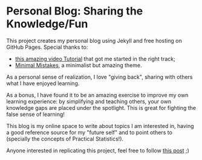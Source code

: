# Personal Blog: Sharing the Knowledge/Fun

This project creates my personal blog using Jekyll and free hosting on GitHub Pages. 
Special thanks to:
+ [this amazing video Tutorial](https://www.youtube.com/watch?v=qWrcgHwSG8M) that got me started in the right track;
+ [Minimal Mistakes](https://mmistakes.github.io/minimal-mistakes/), a minimalist but amazing theme.

As a personal sense of realization, I love "giving back", sharing with others what I have enjoyed learning.

As a bonus, I have found it to be an amazing exercise to improve my own learning experience: by simplifying and teaching others,  your own knowledge gaps are placed under the spotlight. This is great for fighting the false sense of learning!

This blog is my online space to write about topics I am interested in, having a good reference source for my "future self" and to point others to (specially the concepts of Practical Statistics!).

Anyone interested in replicating this project, feel free to follow [this post](https://marcellovictorino.github.io/post/Creating-your-personal-blog/) ;)
